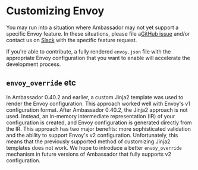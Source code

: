 # Customizing Envoy

You may run into a situation where Ambassador may not yet support a specific Envoy feature. In these situations, please file a[GitHub issue](https://github.com/datawire/ambassador/issues/) and/or contact us on [Slack](https://d6e.co/slack) with the specific feature request.

If you're able to contribute, a fully rendered `envoy.json` file with the appropriate Envoy configuration that you want to enable will accelerate the development process.

## `envoy_override` etc

In Ambassador 0.40.2 and earlier, a custom Jinja2 template was used to render the Envoy configuration. This approach worked well with Envoy's v1 configuration format. After Ambassador 0.40.2, the Jinja2 approach is not used. Instead, an in-memory intermediate representation (IR) of your configuration is created, and Envoy configuration is generated directly from the IR. This approach has two major benefits: more sophisticated validation and the ability to support Envoy's v2 configuration. Unfortunately, this means that the previously supported method of customizing Jinja2 templates does not work. We hope to introduce a better `envoy_override` mechanism in future versions of Ambassador that fully supports v2 configuration.